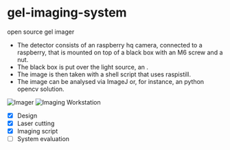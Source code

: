 # gel-imaging-system
open source gel imager

* The detector consists of an raspberry hq camera, connected to a raspberry, that is mounted on top of a black box with an M6 screw and a nut.
* The black box is put over the light source, an .
* The image is then taken with a shell script that uses raspistill.
* The image can be analysed via ImageJ or, for instance, an python opencv solution.

![Imager](imager.jpg)
![Imaging Workstation](imager-station.jpg)

- [x] Design
- [x] Laser cutting
- [x] Imaging script 
- [ ] System evaluation